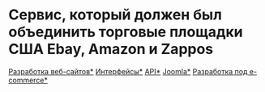 # Сервис, который должен был объединить торговые площадки США Ebay, Amazon и Zappos
[Разработка веб-сайтов*](https://habr.com/ru/hub/webdev/) [Интерфейсы*](https://habr.com/ru/hub/ui/) [API*](https://habr.com/ru/hub/api/) [Joomla*](https://habr.com/ru/hub/joomla/) [Разработка под e-commerce*](https://habr.com/ru/hub/ecommerce_development/)
